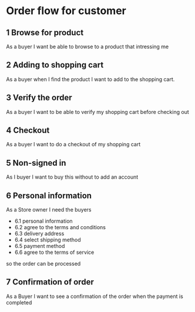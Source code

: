 # Order flow for customer

## 1 Browse for product
As a buyer I want be able to browse to a product that intressing me

## 2 Adding to shopping cart
As a buyer when I find the product I want to add to the shopping cart.

## 3 Verify the order
As a buyer I want to be able to verify my shopping cart before checking out

## 4 Checkout
As a buyer I want to do a checkout of my shopping cart

## 5 Non-signed in
As I buyer I want to buy this without to add an account

## 6 Personal information
As a Store owner I need the buyers
* 6.1 personal information
* 6.2 agree to the terms and conditions 
* 6.3 delivery address
* 6.4 select shipping method
* 6.5 payment method 
* 6.6 agree to the terms of service

so the order can be processed

## 7 Confirmation of order
As a Buyer I want to see a confirmation of the order when the payment is completed
